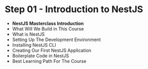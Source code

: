 # Step 01 - Introduction to NestJS

- **NestJS Masterclass Introduction**
- What Will We Build in This Course
- What is NestJS
- Setting Up The Development Environment
- Installing NestJS CLI
- Creating Our First NestJS Application
- Boilerplate Code in NestJS
- Best Learning Path For The Course